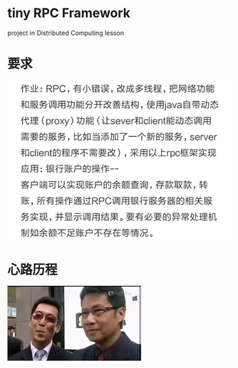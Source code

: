 # tiny RPC Framework

project in Distributed Computing lesson






# 要求

![](https://github.com/zilchfp/tinyRPCFramework/blob/master/pic/requirement.jpg?raw=true)








# 心路历程
![](https://github.com/zilchfp/tinyRPCFramework/blob/master/sorryGif/%E8%AE%A9%E4%BD%A0%E4%B8%8D%E5%86%99JAVA.gif?raw=true)